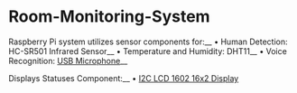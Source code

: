 # Room-Monitoring-System

Raspberry Pi system utilizes sensor components for:__
• Human Detection:          HC-SR501 Infrared Sensor__
• Temperature and Humidity: DHT11__
• Voice Recognition:        [USB Microphone](https://www.amazon.com/Lavalier-Microphone-Cardioid-Condenser-Computer/dp/B077VNGVL2/ref=pd_ybh_a_8?_encoding=UTF8&psc=1&refRID=18VM48AZ7PSBNT502Z4J&smid=A2AN59XOQCTDYD)__

Displays Statuses Component:__
• [I2C LCD 1602 16x2 Display](https://www.amazon.com/Interface-Characters-Display-Monitor-Compatible/dp/B07PFBDDYB/)

